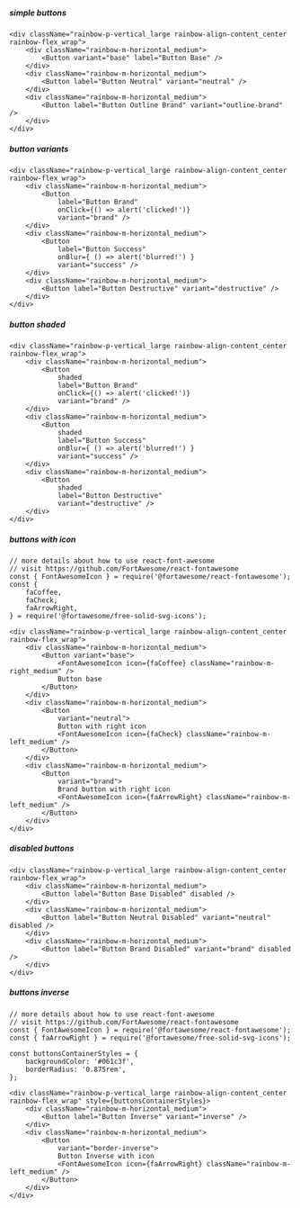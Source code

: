 ##### simple buttons

    <div className="rainbow-p-vertical_large rainbow-align-content_center rainbow-flex_wrap">
        <div className="rainbow-m-horizontal_medium">
            <Button variant="base" label="Button Base" />
        </div>
        <div className="rainbow-m-horizontal_medium">
            <Button label="Button Neutral" variant="neutral" />
        </div>
        <div className="rainbow-m-horizontal_medium">
            <Button label="Button Outline Brand" variant="outline-brand" />
        </div>
    </div>


##### button variants

    <div className="rainbow-p-vertical_large rainbow-align-content_center rainbow-flex_wrap">
        <div className="rainbow-m-horizontal_medium">
            <Button
                label="Button Brand"
                onClick={() => alert('clicked!')}
                variant="brand" />
        </div>
        <div className="rainbow-m-horizontal_medium">
            <Button
                label="Button Success"
                onBlur={ () => alert('blurred!') }
                variant="success" />
        </div>
        <div className="rainbow-m-horizontal_medium">
            <Button label="Button Destructive" variant="destructive" />
        </div>
    </div>


##### button shaded

    <div className="rainbow-p-vertical_large rainbow-align-content_center rainbow-flex_wrap">
        <div className="rainbow-m-horizontal_medium">
            <Button
                shaded
                label="Button Brand"
                onClick={() => alert('clicked!')}
                variant="brand" />
        </div>
        <div className="rainbow-m-horizontal_medium">
            <Button
                shaded
                label="Button Success"
                onBlur={ () => alert('blurred!') }
                variant="success" />
        </div>
        <div className="rainbow-m-horizontal_medium">
            <Button
                shaded
                label="Button Destructive"
                variant="destructive" />
        </div>
    </div>


##### buttons with icon
    // more details about how to use react-font-awesome
    // visit https://github.com/FortAwesome/react-fontawesome
    const { FontAwesomeIcon } = require('@fortawesome/react-fontawesome');
    const {
        faCoffee,
        faCheck,
        faArrowRight,
    } = require('@fortawesome/free-solid-svg-icons');

    <div className="rainbow-p-vertical_large rainbow-align-content_center rainbow-flex_wrap">
        <div className="rainbow-m-horizontal_medium">
            <Button variant="base">
                <FontAwesomeIcon icon={faCoffee} className="rainbow-m-right_medium" />
                Button base
            </Button>
        </div>
        <div className="rainbow-m-horizontal_medium">
            <Button
                variant="neutral">
                Button with right icon
                <FontAwesomeIcon icon={faCheck} className="rainbow-m-left_medium" />
            </Button>
        </div>
        <div className="rainbow-m-horizontal_medium">
            <Button
                variant="brand">
                Brand button with right icon
                <FontAwesomeIcon icon={faArrowRight} className="rainbow-m-left_medium" />
            </Button>
        </div>
    </div>


##### disabled buttons

    <div className="rainbow-p-vertical_large rainbow-align-content_center rainbow-flex_wrap">
        <div className="rainbow-m-horizontal_medium">
            <Button label="Button Base Disabled" disabled />
        </div>
        <div className="rainbow-m-horizontal_medium">
            <Button label="Button Neutral Disabled" variant="neutral" disabled />
        </div>
        <div className="rainbow-m-horizontal_medium">
            <Button label="Button Brand Disabled" variant="brand" disabled />
        </div>
    </div>


##### buttons inverse

    // more details about how to use react-font-awesome
    // visit https://github.com/FortAwesome/react-fontawesome
    const { FontAwesomeIcon } = require('@fortawesome/react-fontawesome');
    const { faArrowRight } = require('@fortawesome/free-solid-svg-icons');

    const buttonsContainerStyles = {
        backgroundColor: '#061c3f',
        borderRadius: '0.875rem',
    };

    <div className="rainbow-p-vertical_large rainbow-align-content_center rainbow-flex_wrap" style={buttonsContainerStyles}>
        <div className="rainbow-m-horizontal_medium">
            <Button label="Button Inverse" variant="inverse" />
        </div>
        <div className="rainbow-m-horizontal_medium">
            <Button
                variant="border-inverse">
                Button Inverse with icon
                <FontAwesomeIcon icon={faArrowRight} className="rainbow-m-left_medium" />
            </Button>
        </div>
    </div>
